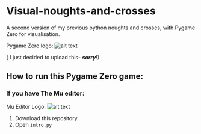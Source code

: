 # Visual-noughts-and-crosses
A second version of my previous python noughts and crosses, with Pygame Zero for visualisation.

Pygame Zero logo:
![alt text](https://pygame-zero.readthedocs.io/en/stable/_static/logo.svg)

( I just decided to upload this- ***sorry***!)




## How to run this Pygame Zero game:
### If you have The Mu editor:
Mu Editor Logo:
![alt text](https://avatars2.githubusercontent.com/u/17850097?s=400&v=4)

1. Download this repository
2. Open `intro.py`
